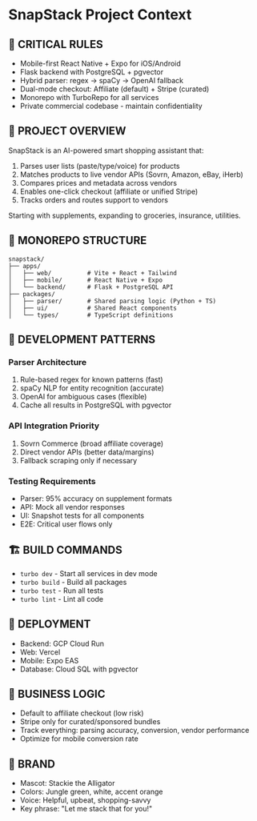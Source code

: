 # SnapStack Project Context

## 🚨 CRITICAL RULES
- Mobile-first React Native + Expo for iOS/Android
- Flask backend with PostgreSQL + pgvector
- Hybrid parser: regex → spaCy → OpenAI fallback
- Dual-mode checkout: Affiliate (default) + Stripe (curated)
- Monorepo with TurboRepo for all services
- Private commercial codebase - maintain confidentiality

## 🎯 PROJECT OVERVIEW
SnapStack is an AI-powered smart shopping assistant that:
1. Parses user lists (paste/type/voice) for products
2. Matches products to live vendor APIs (Sovrn, Amazon, eBay, iHerb)
3. Compares prices and metadata across vendors
4. Enables one-click checkout (affiliate or unified Stripe)
5. Tracks orders and routes support to vendors

Starting with supplements, expanding to groceries, insurance, utilities.

## 📁 MONOREPO STRUCTURE
```
snapstack/
├── apps/
│   ├── web/          # Vite + React + Tailwind
│   ├── mobile/       # React Native + Expo
│   └── backend/      # Flask + PostgreSQL API
├── packages/
│   ├── parser/       # Shared parsing logic (Python + TS)
│   ├── ui/           # Shared React components
│   └── types/        # TypeScript definitions
```

## 🔧 DEVELOPMENT PATTERNS

### Parser Architecture
1. Rule-based regex for known patterns (fast)
2. spaCy NLP for entity recognition (accurate)
3. OpenAI for ambiguous cases (flexible)
4. Cache all results in PostgreSQL with pgvector

### API Integration Priority
1. Sovrn Commerce (broad affiliate coverage)
2. Direct vendor APIs (better data/margins)
3. Fallback scraping only if necessary

### Testing Requirements
- Parser: 95% accuracy on supplement formats
- API: Mock all vendor responses
- UI: Snapshot tests for all components
- E2E: Critical user flows only

## 🏗️ BUILD COMMANDS
- `turbo dev` - Start all services in dev mode
- `turbo build` - Build all packages
- `turbo test` - Run all tests
- `turbo lint` - Lint all code

## 🚀 DEPLOYMENT
- Backend: GCP Cloud Run
- Web: Vercel
- Mobile: Expo EAS
- Database: Cloud SQL with pgvector

## 💼 BUSINESS LOGIC
- Default to affiliate checkout (low risk)
- Stripe only for curated/sponsored bundles
- Track everything: parsing accuracy, conversion, vendor performance
- Optimize for mobile conversion rate

## 🎨 BRAND
- Mascot: Stackie the Alligator
- Colors: Jungle green, white, accent orange
- Voice: Helpful, upbeat, shopping-savvy
- Key phrase: "Let me stack that for you!"